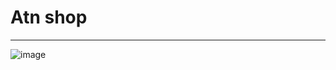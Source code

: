 # Atn shop
----------------
![image](https://user-images.githubusercontent.com/84957563/170854812-449aa165-1471-4e73-b4d9-cae254cc41f2.png)
